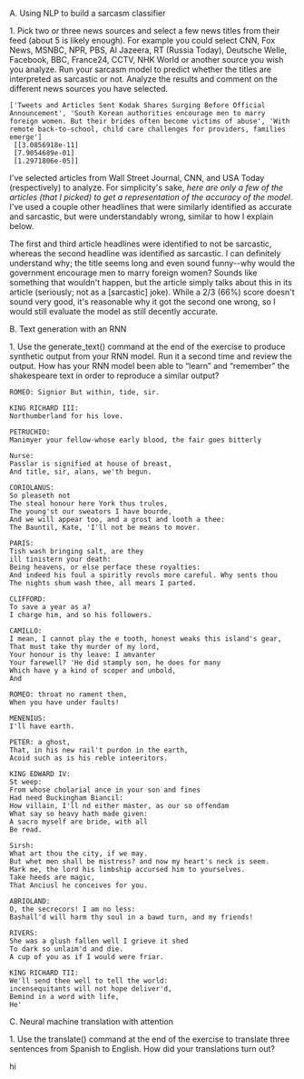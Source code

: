 
A. Using NLP to build a sarcasm classifier

1\. Pick two or three news sources and select a few news titles from their feed (about 5 is likely enough). For example you could select CNN, Fox News, MSNBC, NPR, PBS, Al Jazeera, RT (Russia Today), Deutsche Welle, Facebook, BBC, France24, CCTV, NHK World or another source you wish you analyze. Run your sarcasm model to predict whether the titles are interpreted as sarcastic or not. Analyze the results and comment on the different news sources you have selected.

```
['Tweets and Articles Sent Kodak Shares Surging Before Official Announcement', 'South Korean authorities encourage men to marry foreign women. But their brides often become victims of abuse', 'With remote back-to-school, child care challenges for providers, families emerge'] 
 [[3.0856918e-11]
 [7.9054689e-01]
 [1.2971806e-05]]
```

I've selected articles from Wall Street Journal, CNN, and USA Today (respectively) to analyze. For simplicity's sake, *here are only a few of the articles (that I picked) to get a representation of the accuracy of the model*. I've used a couple other headlines that were similarly identified as accurate and sarcastic, but were understandably wrong, similar to how I explain below.

The first and third article headlines were identified to not be sarcastic, whereas the second headline was identified as sarcastic. I can definitely understand why; the title seems long and even sound funny--why would the government encourage men to marry foreign women? Sounds like something that wouldn't happen, but the article simply talks about this in its article (seriously; not as a \[sarcastic\] joke). While a 2/3 (66%) score doesn't sound very good, it's reasonable why it got the second one wrong, so I would still evaluate the model as still decently accurate.

B. Text generation with an RNN

1\. Use the generate_text() command at the end of the exercise to produce synthetic output from your RNN model. Run it a second time and review the output. How has your RNN model been able to “learn” and “remember” the shakespeare text in order to reproduce a similar output?

```
ROMEO: Signior But within, tide, sir.

KING RICHARD III:
Northumberland for his love.

PETRUCHIO:
Manimyer your fellow-whose early blood, the fair goes bitterly

Nurse:
Passlar is signified at house of breast,
And title, sir, alans, we'th begun.

CORIOLANUS:
So pleaseth not
The steal honour here York thus trules,
The young'st our sweators I have bourde,
And we will appear too, and a grost and looth a thee:
The Bauntil, Kate, 'I'll not be means to mover.

PARIS:
Tish wash bringing salt, are they
ill tinistern your death:
Being heavens, or else perface these royalties:
And indeed his foul a spiritly revols more careful. Why sents thou
The nights shum wash thee, all mears I parted.

CLIFFORD:
To save a year as a?
I charge him, and so his followers.

CAMILLO:
I mean, I cannot play the e tooth, honest weaks this island's gear,
That must take thy murder of my lord,
Your honour is thy leave: I amvanter
Your farewell? 'He did stamply son, he does for many
Which have y a kind of scoper and unbold,
And
```

```
ROMEO: throat no rament then,
When you have under faults!

MENENIUS:
I'll have earth.

PETER: a ghost,
That, in his new rail't purdon in the earth,
Acoid such as is his reble inteeritors.

KING EDWARD IV:
St weep:
From whose cholarial ance in your son and fines
Had need Buckingham Biancil:
How villain, I'll nd either master, as our so offendam
What say so heavy hath made given:
A sacro myself are bride, with all
Be read.

Sirsh:
What art thou the city, if we may.
But whet men shall be mistress? and now my heart's neck is seem.
Mark me, the lord his limbship accursed him to yourselves.
Take heeds are magic,
That Anciusl he conceives for you.

ABRIOLAND:
O, the secrecors! I am no less:
Bashall'd will harm thy soul in a bawd turn, and my friends!

RIVERS:
She was a glush fallen well I grieve it shed
To dark so unlaim'd and die.
A cup of you as if I would were friar.

KING RICHARD TII:
We'll send thee well to tell the world:
incensequitants will not hope deliver'd,
Bemind in a word with life,
He'
```

C. Neural machine translation with attention

1\. Use the translate() command at the end of the exercise to translate three sentences from Spanish to English. How did your translations turn out?

hi


